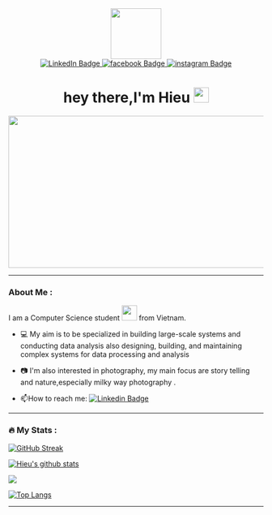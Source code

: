 <div id="header" align="center">
  <img src="https://media.giphy.com/media/M9gbBd9nbDrOTu1Mqx/giphy.gif" width="100"/>
  <div id="badges">
    <a href="your-linkedin-URL">
      <img src="https://img.shields.io/badge/LinkedIn-blue?style=for-the-badge&logo=linkedin&logoColor=white" alt="LinkedIn Badge"/>
    </a>
    <a href="https://www.facebook.com/profile.php?id=100028830143523">
      <img src="https://img.shields.io/badge/Facebook-informational?style=for-the-badge&logo=facebook&logoColor=white" alt="facebook Badge"/>
    </a>
    <a href="https://www.instagram.com/ph1eu/">
      <img src="https://img.shields.io/badge/Instagram-orange?style=for-the-badge&logo=Instagram&logoColor=white" alt="instagram Badge"/>
    </a>
  </div>
  <img src="https://komarev.com/ghpvc/?username=ph1eu&style=flat-square&color=blue" alt=""/>
  <h1>
    hey there,I'm Hieu
    <img src="https://media.giphy.com/media/hvRJCLFzcasrR4ia7z/giphy.gif" width="30px"/>
  </h1>
</div>
<div align="center">
  <img src="https://media.giphy.com/media/dWesBcTLavkZuG35MI/giphy.gif" width="600" height="300"/>
</div>

---

### About Me :
I am a Computer Science student <img src="https://media.giphy.com/media/WUlplcMpOCEmTGBtBW/giphy.gif" width="30"> from Vietnam.

- :computer: My aim is to be specialized in building large-scale systems and conducting data analysis also designing, building, and maintaining complex systems for data processing and analysis

- :camera: I'm also interested in photography, my main focus are story telling and nature,especially milky way photography .

- :mailbox:How to reach me: [![Linkedin Badge](https://img.shields.io/badge/-ph1eu-blue?style=flat&logo=Linkedin&logoColor=white)](https://www.linkedin.com/in/ph1eu/)

---


### :fire: My Stats :
[![GitHub Streak](http://github-readme-streak-stats.herokuapp.com?user=ph1eu&theme=dark&background=000000)](https://git.io/streak-stats)

[![Hieu's github stats](https://github-readme-stats.vercel.app/api?username=ph1eu&count_private=true&show_icons=true&theme=dracula&hide_rank=false)](https://github.com/anuraghazra/github-readme-stats)

![](https://api.githubtrends.io/user/svg/Ph1eu/langs?time_range=one_year&loc_metric=changed&theme=dark)

[![Top Langs](https://github-readme-stats.vercel.app/api/top-langs/?username=ph1eu&layout=compact&theme=vision-friendly-dark)](https://github.com/anuraghazra/github-readme-stats)

---

<!-- ### :writing_hand: Blog Posts -->
<!-- BLOG-POST-LIST:START -->
<!-- BLOG-POST-LIST:END -->
